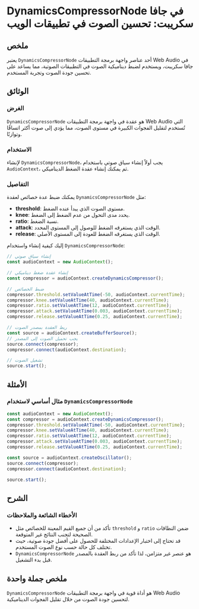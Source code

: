 <!--
Meta Description: # DynamicsCompressorNode في جافا سكريبت: تحسين الصوت في تطبيقات الويب ## ملخص يعتبر `DynamicsCompressorNode` أحد عناصر واجهة برمجة التطبيقات Web Audio...
Meta Keywords: audiocontext, compressor, الصوت, setvalueattime, currenttime
-->

# DynamicsCompressorNode في جافا سكريبت: تحسين الصوت في تطبيقات الويب

## ملخص
يعتبر `DynamicsCompressorNode` أحد عناصر واجهة برمجة التطبيقات Web Audio في جافا سكريبت، ويستخدم لضبط ديناميكية الصوت في التطبيقات الصوتية، مما يساعد على تحسين جودة الصوت وتجربة المستخدم.

## الوثائق
### الغرض
`DynamicsCompressorNode` هو عقدة في واجهة برمجة التطبيقات Web Audio التي تُستخدم لتقليل الفجوات الكبيرة في مستوى الصوت، مما يؤدي إلى صوت أكثر اتساقًا وتوازنًا.

### الاستخدام
لإنشاء `DynamicsCompressorNode`، يجب أولاً إنشاء سياق صوتي باستخدام `AudioContext`، ثم يمكنك إنشاء عقدة الضغط الديناميكي.

### التفاصيل
يمكنك ضبط عدة خصائص لعقدة `DynamicsCompressorNode` مثل:
- **threshold**: مستوى الصوت الذي يبدأ عنده الضغط.
- **knee**: يحدد مدى التحول من عدم الضغط إلى الضغط.
- **ratio**: نسبة الضغط.
- **attack**: الوقت الذي يستغرقه الضغط للوصول إلى المستوى المحدد.
- **release**: الوقت الذي يستغرقه الضغط للعودة إلى المستوى الأصلي.

إليك كيفية إنشاء واستخدام `DynamicsCompressorNode`:

```javascript
// إنشاء سياق صوتي
const audioContext = new AudioContext();

// إنشاء عقدة ضغط ديناميكي
const compressor = audioContext.createDynamicsCompressor();

// ضبط الخصائص
compressor.threshold.setValueAtTime(-50, audioContext.currentTime);
compressor.knee.setValueAtTime(40, audioContext.currentTime);
compressor.ratio.setValueAtTime(12, audioContext.currentTime);
compressor.attack.setValueAtTime(0.003, audioContext.currentTime);
compressor.release.setValueAtTime(0.25, audioContext.currentTime);

// ربط العقدة بمصدر الصوت
const source = audioContext.createBufferSource();
// يجب تحميل الصوت إلى المصدر
source.connect(compressor);
compressor.connect(audioContext.destination);

// تشغيل الصوت
source.start();
```

## الأمثلة
### مثال أساسي لاستخدام `DynamicsCompressorNode`
```javascript
const audioContext = new AudioContext();
const compressor = audioContext.createDynamicsCompressor();
compressor.threshold.setValueAtTime(-50, audioContext.currentTime);
compressor.knee.setValueAtTime(40, audioContext.currentTime);
compressor.ratio.setValueAtTime(12, audioContext.currentTime);
compressor.attack.setValueAtTime(0.003, audioContext.currentTime);
compressor.release.setValueAtTime(0.25, audioContext.currentTime);

const source = audioContext.createOscillator();
source.connect(compressor);
compressor.connect(audioContext.destination);

source.start();
```

## الشرح
### الأخطاء الشائعة والملاحظات
- تأكد من أن جميع القيم المعينة للخصائص مثل `threshold` و `ratio` ضمن النطاقات الصحيحة لتجنب النتائج غير المتوقعة.
- قد تحتاج إلى اختبار الإعدادات المختلفة للحصول على أفضل جودة صوتية، حيث تختلف كل حالة حسب نوع الصوت المستخدم.
- `DynamicsCompressorNode` هو عنصر غير متزامن، لذا تأكد من ربط العقدة بالمصدر قبل بدء التشغيل.

## ملخص جملة واحدة
`DynamicsCompressorNode` هو أداة قوية في واجهة برمجة التطبيقات Web Audio لتحسين جودة الصوت من خلال تقليل الفجوات الديناميكية.